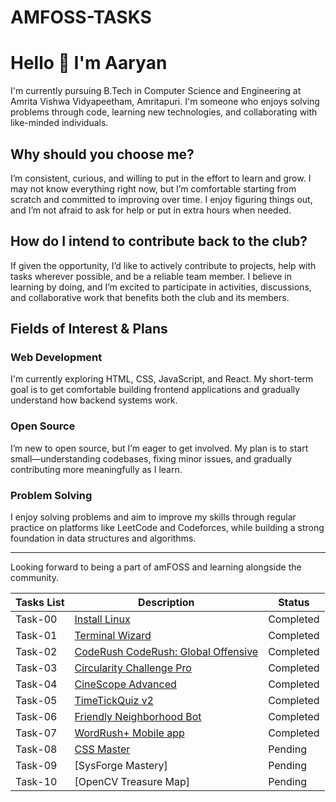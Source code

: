 # AMFOSS-TASKS


# Hello 👋 I'm Aaryan

I'm currently pursuing B.Tech in Computer Science and Engineering at Amrita Vishwa Vidyapeetham, Amritapuri. I'm someone who enjoys solving problems through code, learning new technologies, and collaborating with like-minded individuals.

## Why should you choose me?

I’m consistent, curious, and willing to put in the effort to learn and grow. I may not know everything right now, but I’m comfortable starting from scratch and committed to improving over time. I enjoy figuring things out, and I’m not afraid to ask for help or put in extra hours when needed.

## How do I intend to contribute back to the club?

If given the opportunity, I’d like to actively contribute to projects, help with tasks wherever possible, and be a reliable team member. I believe in learning by doing, and I’m excited to participate in activities, discussions, and collaborative work that benefits both the club and its members.

## Fields of Interest & Plans

### Web Development  
I'm currently exploring HTML, CSS, JavaScript, and React. My short-term goal is to get comfortable building frontend applications and gradually understand how backend systems work.

### Open Source  
I’m new to open source, but I’m eager to get involved. My plan is to start small—understanding codebases, fixing minor issues, and gradually contributing more meaningfully as I learn.

### Problem Solving  
I enjoy solving problems and aim to improve my skills through regular practice on platforms like LeetCode and Codeforces, while building a strong foundation in data structures and algorithms.

---

Looking forward to being a part of amFOSS and learning alongside the community.


**Tasks List**|**Description**|**Status**
--------------|---------------|---------------
|Task-00   | [Install Linux](https://github.com/ThePiR0/AMFOSS-TASKS/tree/main/Task-00)| Completed |
|Task-01   | [Terminal Wizard](https://github.com/ThePiR0/AMFOSS-TASKS/tree/main/Task-01)| Completed|
|Task-02   | [CodeRush CodeRush: Global Offensive](https://github.com/ThePiR0/Amfoss-TASKS/tree/main/Task-02)| Completed|
|Task-03   | [Circularity Challenge Pro](http://github.com/ThePiR0/AMFOSS-TASKS/tree/main/Task-03/Circularity%20Challenge%20Pro)|Completed|
|Task-04   |[CineScope Advanced](https://github.com/ThePiR0/Amfoss-TASKS/tree/main/Task-04/CineScope-S3)|Completed|
|Task-05   |[TimeTickQuiz v2](https://github.com/ThePiR0/AMFOSS-TASKS/tree/main/Task-05)|Completed|
|Task-06   |[Friendly Neighborhood Bot](https://github.com/ThePiR0/AMFOSS-TASKS/tree/main/Task-06/friendly-neighborhood-bot)|Completed|
|Task-07   |[WordRush+ Mobile app](https://github.com/ThePiR0/AMFOSS-TASKS/tree/main/Task-07/word_rush)|Completed|
|Task-08   |[CSS Master](https://github.com/ThePiR0/Amfoss-TASKS/tree/main/Task-08)|Pending|
|Task-09   |[SysForge Mastery] |Pending|
|Task-10   |[OpenCV Treasure Map]|Pending|









